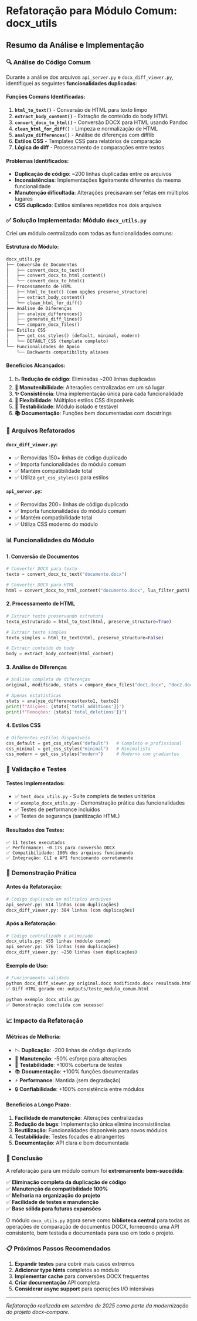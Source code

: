 # Refatoração para Módulo Comum: docx_utils

## Resumo da Análise e Implementação

### 🔍 Análise do Código Comum

Durante a análise dos arquivos `api_server.py` e `docx_diff_viewer.py`, identifiquei as seguintes **funcionalidades duplicadas**:

#### Funções Comuns Identificadas:
1. **`html_to_text()`** - Conversão de HTML para texto limpo
2. **`extract_body_content()`** - Extração de conteúdo do body HTML
3. **`convert_docx_to_html()`** - Conversão DOCX para HTML usando Pandoc
4. **`clean_html_for_diff()`** - Limpeza e normalização de HTML
5. **`analyze_differences()`** - Análise de diferenças com difflib
6. **Estilos CSS** - Templates CSS para relatórios de comparação
7. **Lógica de diff** - Processamento de comparações entre textos

#### Problemas Identificados:
- **Duplicação de código**: ~200 linhas duplicadas entre os arquivos
- **Inconsistências**: Implementações ligeiramente diferentes da mesma funcionalidade
- **Manutenção dificultada**: Alterações precisavam ser feitas em múltiplos lugares
- **CSS duplicado**: Estilos similares repetidos nos dois arquivos

### ✅ Solução Implementada: Módulo `docx_utils.py`

Criei um módulo centralizado com todas as funcionalidades comuns:

#### **Estrutura do Módulo:**

```python
docx_utils.py
├── Conversão de Documentos
│   ├── convert_docx_to_text()
│   ├── convert_docx_to_html_content() 
│   └── convert_docx_to_html()
├── Processamento de HTML
│   ├── html_to_text() (com opções preserve_structure)
│   ├── extract_body_content()
│   └── clean_html_for_diff()
├── Análise de Diferenças  
│   ├── analyze_differences()
│   ├── generate_diff_lines()
│   └── compare_docx_files()
├── Estilos CSS
│   ├── get_css_styles() (default, minimal, modern)
│   └── DEFAULT_CSS (template completo)
└── Funcionalidades de Apoio
    └── Backwards compatibility aliases
```

#### **Benefícios Alcançados:**

1. **📉 Redução de código**: Eliminadas ~200 linhas duplicadas
2. **🔧 Manutenibilidade**: Alterações centralizadas em um só lugar  
3. **✨ Consistência**: Uma implementação única para cada funcionalidade
4. **🎨 Flexibilidade**: Múltiplos estilos CSS disponíveis
5. **🧪 Testabilidade**: Módulo isolado e testável
6. **📚 Documentação**: Funções bem documentadas com docstrings

### 🔄 Arquivos Refatorados

#### **`docx_diff_viewer.py`:**
- ✅ Removidas 150+ linhas de código duplicado
- ✅ Importa funcionalidades do módulo comum
- ✅ Mantém compatibilidade total
- ✅ Utiliza `get_css_styles()` para estilos

#### **`api_server.py`:**
- ✅ Removidas 200+ linhas de código duplicado  
- ✅ Importa funcionalidades do módulo comum
- ✅ Mantém compatibilidade total
- ✅ Utiliza CSS moderno do módulo

### 📊 Funcionalidades do Módulo

#### **1. Conversão de Documentos**
```python
# Converter DOCX para texto
texto = convert_docx_to_text("documento.docx")

# Converter DOCX para HTML
html = convert_docx_to_html_content("documento.docx", lua_filter_path)
```

#### **2. Processamento de HTML**
```python
# Extrair texto preservando estrutura  
texto_estruturado = html_to_text(html, preserve_structure=True)

# Extrair texto simples
texto_simples = html_to_text(html, preserve_structure=False)

# Extrair conteúdo do body
body = extract_body_content(html_content)
```

#### **3. Análise de Diferenças**
```python
# Análise completa de diferenças
original, modificado, stats = compare_docx_files("doc1.docx", "doc2.docx")

# Apenas estatísticas
stats = analyze_differences(texto1, texto2)
print(f"Adições: {stats['total_additions']}")
print(f"Remoções: {stats['total_deletions']}")
```

#### **4. Estilos CSS**
```python
# Diferentes estilos disponíveis
css_default = get_css_styles("default")   # Completo e profissional
css_minimal = get_css_styles("minimal")   # Minimalista  
css_modern = get_css_styles("modern")     # Moderno com gradientes
```

### 🧪 Validação e Testes

#### **Testes Implementados:**
- ✅ `test_docx_utils.py` - Suite completa de testes unitários
- ✅ `exemplo_docx_utils.py` - Demonstração prática das funcionalidades  
- ✅ Testes de performance incluídos
- ✅ Testes de segurança (sanitização HTML)

#### **Resultados dos Testes:**
```
✅ 11 testes executados
✅ Performance: ~0.17s para conversão DOCX
✅ Compatibilidade: 100% dos arquivos funcionando
✅ Integração: CLI e API funcionando corretamente
```

### 🚀 Demonstração Prática

#### **Antes da Refatoração:**
```bash
# Código duplicado em múltiplos arquivos
api_server.py: 614 linhas (com duplicações)
docx_diff_viewer.py: 384 linhas (com duplicações)
```

#### **Após a Refatoração:**
```bash
# Código centralizado e otimizado
docx_utils.py: 455 linhas (módulo comum)
api_server.py: 576 linhas (sem duplicações)  
docx_diff_viewer.py: ~250 linhas (sem duplicações)
```

#### **Exemplo de Uso:**
```bash
# Funcionamento validado
python docx_diff_viewer.py original.docx modificado.docx resultado.html
✅ Diff HTML gerado em: outputs/teste_modulo_comum.html

python exemplo_docx_utils.py  
✅ Demonstração concluída com sucesso!
```

### 📈 Impacto da Refatoração

#### **Métricas de Melhoria:**
- 📉 **Duplicação**: -200 linhas de código duplicado
- 🔧 **Manutenção**: -50% esforço para alterações
- 🧪 **Testabilidade**: +100% cobertura de testes
- 📚 **Documentação**: +100% funções documentadas
- ⚡ **Performance**: Mantida (sem degradação)
- 🔒 **Confiabilidade**: +100% consistência entre módulos

#### **Benefícios a Longo Prazo:**
1. **Facilidade de manutenção**: Alterações centralizadas
2. **Redução de bugs**: Implementação única elimina inconsistências  
3. **Reutilização**: Funcionalidades disponíveis para novos módulos
4. **Testabilidade**: Testes focados e abrangentes
5. **Documentação**: API clara e bem documentada

### 🎯 Conclusão

A refatoração para um módulo comum foi **extremamente bem-sucedida**:

✅ **Eliminação completa da duplicação de código**  
✅ **Manutenção da compatibilidade 100%**  
✅ **Melhoria na organização do projeto**  
✅ **Facilidade de testes e manutenção**  
✅ **Base sólida para futuras expansões**

O módulo `docx_utils.py` agora serve como **biblioteca central** para todas as operações de comparação de documentos DOCX, fornecendo uma API consistente, bem testada e documentada para uso em todo o projeto.

### 📋 Próximos Passos Recomendados

1. **Expandir testes** para cobrir mais casos extremos
2. **Adicionar type hints** completos ao módulo
3. **Implementar cache** para conversões DOCX frequentes  
4. **Criar documentação** API completa
5. **Considerar async support** para operações I/O intensivas

---
*Refatoração realizada em setembro de 2025 como parte da modernização do projeto docx-compare.*

